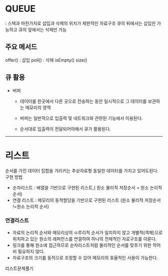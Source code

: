 # QUEUE

: 스택과 마찬가지로 삽입과 삭제의 위치가 제한적인 자료구조 
큐의 뒤에서는 삽입만 가능하고 큐의 앞에서는 삭제만 가능  

 ## 주요 메서드

offer() : 삽입
poll() : 삭제
isEmpty() 
size()

## 큐 활용

- 버퍼 

  - 데이터를 한곳에서 다른 곳으로 전송하는 동안 일시적으로 그 데이터를 보관하는 메모리의 영역

  - 버퍼는 일반적으로 입출력 및 네트워크와 관련된 기능에서 이용된다. 

  - 순서대로 입출력이 전달되어야해서 큐가 활용된다. 

    

-----------

# 리스트

순서를 가진 데이터 집합을 가리키는 추상자료형
동일한 데이터를 가지고 있어도된다. 
구현 방법

- 순차리스트 : 배열을 기반으로 구현된 리스트,( 원소 물리적 저장순서 = 원소 논리적 순서)
- 연결 리스트 : 메모리의 동적할당을 기반으로 구현된 리스트 (원소 물리적 저장순서 !=원소 논리적 순서)

### 연결리스트

- 자료의 논리적 순서와 메모리상의 ㅁ루리적 순서가 일치하지 않고 개별적(객체)으로 위치하고 있는 원소의 레퍼런스를 연결하여 하나의 전체적인 자료구조를 이룬다. 
- 링크를 통해 원소에 접근하므로 순차리스트처럼 물리적인 순서를 맞추기 위한 작어비 필요하지 않다. 
- 자료구조의 크기를 동적으로 조정할 수 있어 메모리의 효율적인 사용이 가능한다. 

리스트문제풀기